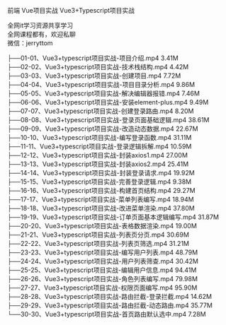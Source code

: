 前端 Vue项目实战 Vue3+Typescript项目实战

全网it学习资源共享学习<br>全网课程都有，欢迎私聊<br>微信：jerryttom<br>

├──01-01、Vue3+typescript项目实战-项目介绍.mp4 3.41M<br> ├──02-02、Vue3+typescript项目实战-技术栈结构.mp4 4.42M<br> ├──03-03、Vue3+typescript项目实战-创建项目.mp4 7.72M<br> ├──04-04、Vue3+typescript项目实战-项目目录分析.mp4 9.86M<br> ├──05-05、Vue3+typescript项目实战-解决编辑器报错.mp4 7.46M<br> ├──06-06、Vue3+typescript项目实战-安装element-plus.mp4 9.49M<br> ├──07-07、Vue3+typescript项目实战-创建登录路由.mp4 8.20M<br> ├──08-08、Vue3+typescript项目实战-登录页面基础逻辑.mp4 38.61M<br> ├──09-09、Vue3+typescript项目实战-改造动态数据.mp4 22.67M<br> ├──10-10、Vue3+typescript项目实战-编写登录函数.mp4 31.11M<br> ├──11-11、Vue3+typescript项目实战-登录逻辑拆解.mp4 10.59M<br> ├──12-12、Vue3+typescript项目实战-封装axios1.mp4 27.00M<br> ├──13-13、Vue3+typescript项目实战-封装axios2.mp4 25.41M<br> ├──14-14、Vue3+typescript项目实战-封装登录请求.mp4 19.92M<br> ├──15-15、Vue3+typescript项目实战-完善登录逻辑.mp4 9.38M<br> ├──16-16、Vue3+typescript项目实战-构建首页结构.mp4 29.27M<br> ├──17-17、Vue3+typescript项目实战-菜单列表编写.mp4 18.94M<br> ├──18-18、Vue3+typescript项目实战-改进菜单渲染.mp4 37.80M<br> ├──19-19、Vue3+typescript项目实战-订单页面基本逻辑编写.mp4 31.87M<br> ├──20-20、Vue3+typescript项目实战-表格数据渲染.mp4 19.00M<br> ├──21-21、Vue3+typescript项目实战-列表页分页.mp4 30.69M<br> ├──22-22、Vue3+typescript项目实战-列表页筛选.mp4 31.21M<br> ├──23-23、Vue3+typescript项目实战-编写用户列表.mp4 48.79M<br> ├──24-24、Vue3+typescript项目实战-用户列表筛查.mp4 30.42M<br> ├──25-25、Vue3+typescript项目实战-编辑用户信息.mp4 94.41M<br> ├──26-26、Vue3+typescript项目实战-角色列表编写.mp4 79.98M<br> ├──27-27、Vue3+typescript项目实战-权限页面编写.mp4 95.90M<br> ├──28-28、Vue3+typescript项目实战-路由拦截-登录拦截.mp4 14.62M<br> ├──29-29、Vue3+typescript项目实战-路由拦截-动态路由.mp4 35.77M<br> └──30-30、Vue3+typescript项目实战-首页路由默认选中.mp4 7.28M